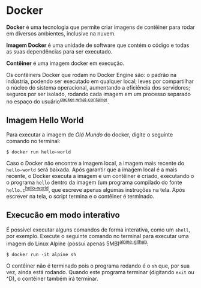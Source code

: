 Docker
======

**Docker** é uma tecnologia que permite criar imagens de contêiner para rodar em diversos ambientes, inclusive na nuvem.

**Imagem Docker** é uma unidade de software que contém o código e todas as suas dependências para ser executado.

**Contêiner** é uma imagem docker em execução.

Os contêiners Docker que rodam no Docker Engine são: o padrão na indústria, podendo ser executado em qualquer local; leves por compartilhar o núcleo do sistema operacional, aumentando a eficiência dos servidores; seguros por ser isolado, rodando cada imagem em um processo separado no espaço do usuário<sup>[docker-what-container](https://www.docker.com/resources/what-container)</sup>.

Imagem Hello World
------------------

Para executar a imagem de _Olá Mundo_ do docker, digite o seguinte comando no terminal:

```
$ docker run hello-world
```

Caso o Docker não encontre a imagem local, a imagem mais recente do `hello-world` será baixada. Após garantir que a imagem local é a mais recente, o Docker executa a imagem e um contêiner é criado, executando o o programa `hello` dentro da imagem (um programa compilado do fonte `hello.c`<sup>[hello-world](https://github.com/docker-library/hello-world)</sup>, que escreve apenas algumas instruções na tela. Após escrever na tela, o script termina e o contêiner é terminado.

Execucão em modo interativo
---------------------------

É possível executar alguns comandos de forma interativa, como um `shell`, por exemplo. Execute o seguinte comando no terminal para executar uma imagem do Linux Alpine (possui apenas 5MB)<sup>[alpine-github](https://github.com/alpinelinux/docker-alpine)</sup>:

```
$ docker run -it alpine sh
```

O contêiner não é terminado pois o programa rodando é o `sh` que, por sua vez, ainda está rodando. Quando este programa terminar (digitando `exit` ou ^D), o contêiner também irá terminar.
